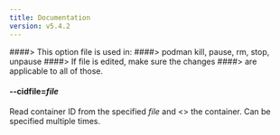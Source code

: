 ```yaml
---
title: Documentation
version: v5.4.2
---
```


####> This option file is used in:
####>   podman kill, pause, rm, stop, unpause
####> If file is edited, make sure the changes
####> are applicable to all of those.
#### **--cidfile**=*file*

Read container ID from the specified *file* and <<subcommand>> the container.
Can be specified multiple times.
